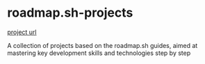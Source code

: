 # roadmap.sh-projects
[project url](https://roadmap.sh/projects/)

A collection of projects based on the roadmap.sh guides, aimed at mastering key development skills and technologies step by step
